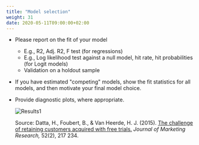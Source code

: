 ```yaml
---
title: "Model selection"
weight: 31
date: 2020-05-11T09:00:00+02:00
---
```


* Please report on the fit of your model
  * E.g., R2, Adj. R2, F test (for regressions)
  * E.g., Log likelihood test against a null model, hit rate, hit probabilities (for Logit models)
  * Validation on a holdout sample

* If you have estimated "competing" models, show the fit statistics for all models, and then motivate your final model choice.

* Provide diagnostic plots, where appropriate.

  ![Results1](/assets/results1.png)

  Source:
  Datta, H., Foubert, B., & Van Heerde, H. J. (2015). [The challenge of retaining customers acquired with free trials.](https://doi.org/10.1509%2Fjmr.12.0160) *Journal of Marketing Research,* 52(2), 217 234.


